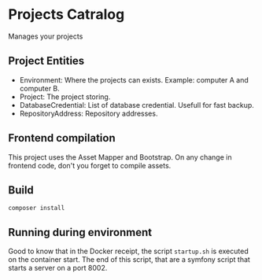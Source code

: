 # Projects Catralog

Manages your projects

## Project Entities

* Environment: Where the projects can exists. Example: computer A and computer B.
* Project: The project storing.
* DatabaseCredential: List of database credential. Usefull for fast backup.
* RepositoryAddress: Repository addresses.

## Frontend compilation

This project uses the Asset Mapper and Bootstrap. On any change in frontend code, don't you forget to compile assets.

## Build

```
composer install
```

## Running during environment

Good to know that in the Docker receipt, the script `startup.sh` is executed on the container start. The end of this script, that are a symfony script that starts a server on a port 8002.
